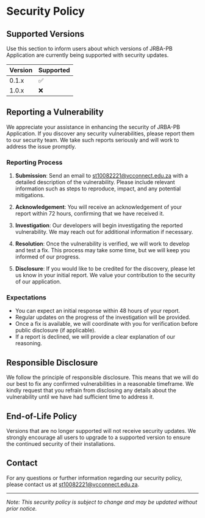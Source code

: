 # Security Policy

## Supported Versions

Use this section to inform users about which versions of JRBA-PB Application are currently being supported with security updates.

| Version | Supported          |
| ------- | ------------------ |
| 0.1.x   | :white_check_mark: |
| 1.0.x   | :x:                |


## Reporting a Vulnerability

We appreciate your assistance in enhancing the security of JRBA-PB Application. If you discover any security vulnerabilities, please report them to our security team. We take such reports seriously and will work to address the issue promptly.

### Reporting Process

1. **Submission**: Send an email to [st10082221@vcconnect.edu.za](st10082221@vcconnect.edu.za) with a detailed description of the vulnerability. Please include relevant information such as steps to reproduce, impact, and any potential mitigations.

2. **Acknowledgement**: You will receive an acknowledgement of your report within 72 hours, confirming that we have received it.

3. **Investigation**: Our developers will begin investigating the reported vulnerability. We may reach out for additional information if necessary.

4. **Resolution**: Once the vulnerability is verified, we will work to develop and test a fix. This process may take some time, but we will keep you informed of our progress.

5. **Disclosure**: If you would like to be credited for the discovery, please let us know in your initial report. We value your contribution to the security of our application.

### Expectations

- You can expect an initial response within 48 hours of your report.
- Regular updates on the progress of the investigation will be provided.
- Once a fix is available, we will coordinate with you for verification before public disclosure (if applicable).
- If a report is declined, we will provide a clear explanation of our reasoning.

## Responsible Disclosure

We follow the principle of responsible disclosure. This means that we will do our best to fix any confirmed vulnerabilities in a reasonable timeframe. We kindly request that you refrain from disclosing any details about the vulnerability until we have had sufficient time to address it.

## End-of-Life Policy

Versions that are no longer supported will not receive security updates. We strongly encourage all users to upgrade to a supported version to ensure the continued security of their installations.

## Contact

For any questions or further information regarding our security policy, please contact us at [st10082221@vcconnect.edu.za](st10082221@vcconnect.edu.za).

---

*Note: This security policy is subject to change and may be updated without prior notice.*

